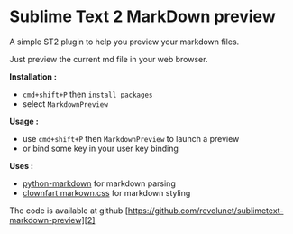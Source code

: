 
Sublime Text 2 MarkDown preview
=====

A simple ST2 plugin to help you preview your markdown files.

Just preview the current md file in your web browser.

**Installation :**

 - `cmd+shift+P` then `install packages`
 - select `MarkdownPreview`

**Usage :**

 - use `cmd+shift+P` then `MarkdownPreview` to launch a preview
 - or bind some key in your user key binding

**Uses :**

 - [python-markdown][0] for markdown parsing
 - [clownfart markown.css][1] for markdown styling

The code is available at github [https://github.com/revolunet/sublimetext-markdown-preview][2]


 [0]: https://github.com/waylan/Python-Markdown
 [1]: https://github.com/clownfart/Markdown-CSS
 [2]: https://github.com/revolunet/sublimetext-markdown-preview